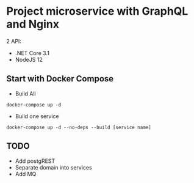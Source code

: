 # Project microservice with GraphQL and Nginx
2 API:
- .NET Core 3.1
- NodeJS 12

## Start with Docker Compose
- Build All
```
docker-compose up -d
```

- Build one service
```
docker-compose up -d --no-deps --build [service name]
```

## TODO
- Add postgREST
- Separate domain into services
- Add MQ 